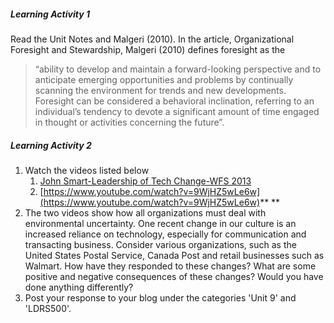 ##### Learning Activity 1

Read the Unit Notes and Malgeri \(2010\). In the article, Organizational Foresight and Stewardship, Malgeri \(2010\) defines foresight as the

> “ability to develop and maintain a forward-looking perspective and to anticipate emerging opportunities and problems by continually scanning the environment for trends and new developments. Foresight can be considered a behavioral inclination, referring to an individual’s tendency to devote a significant amount of time engaged in thought or activities concerning the future”.

##### Learning Activity 2

1. Watch the videos listed below
   1. [John Smart-Leadership of Tech Change-WFS 2013](https://www.youtube.com/watch?v=QhdWqLNUJns) 
   2. [https://www.youtube.com/watch?v=9WjHZ5wLe6w](https://www.youtube.com/watch?v=9WjHZ5wLe6w)**    **
2. The two videos show how all organizations must deal with environmental uncertainty. One recent change in our culture is an increased reliance on technology, especially for communication and transacting business. Consider various organizations, such as the United States Postal Service, Canada Post and retail businesses such as Walmart. How have they responded to these changes? What are some positive and negative consequences of these changes? Would you have done anything differently?
3. Post your response to your blog under the categories 'Unit 9' and 'LDRS500'.



